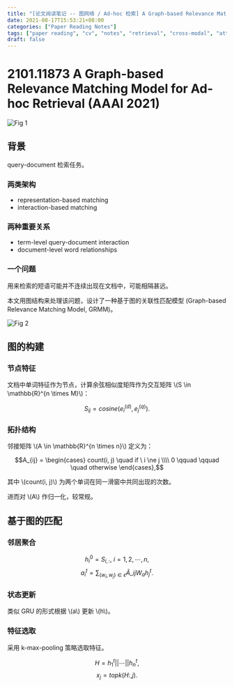 ```yaml
---
title: "[论文阅读笔记 -- 图网络 / Ad-hoc 检索] A Graph-based Relevance Matching Model (AAAI 2021)"
date: 2021-08-17T15:53:21+08:00
categories: ["Paper Reading Notes"]
tags: ["paper reading", "cv", "notes", "retrieval", "cross-modal", "attention", "graph", "GCN"]
draft: false
---
```


# 2101.11873 A Graph-based Relevance Matching Model for Ad-hoc Retrieval (AAAI 2021)

![Fig 1](/images/2021/PRN80/1.png)

## 背景

query-document 检索任务。  

### 两类架构
+ representation-based matching
+ interaction-based matching

### 两种重要关系
+ term-level query-document interaction
+ document-level word relationships

### 一个问题
用来检索的短语可能并不连续出现在文档中，可能相隔甚远。  

本文用图结构来处理该问题，设计了一种基于图的关联性匹配模型 (Graph-based Relevance Matching Model, GRMM)。  

![Fig 2](/images/2021/PRN80/2.png)

## 图的构建

### 节点特征

文档中单词特征作为节点，计算余弦相似度矩阵作为交互矩阵 \\(S \in \mathbb{R}^{n \times M}\\)：  

$$S_{ij} = cosine(e_{i}^{(d)}, e_{j}^{(q)}).$$  

### 拓扑结构

邻接矩阵 \\(A \in \mathbb{R}^{n \times n}\\) 定义为：  

$$A_{ij} = \begin{cases} count(i, j) \quad if \ i \ne j \\\\ 0 \qquad \qquad \quad otherwise \end{cases},$$

其中 \\(count(i, j)\\) 为两个单词在同一滑窗中共同出现的次数。  

进而对 \\(A\\) 作归一化，较常规。  

## 基于图的匹配

### 邻居聚合

$$h_{i}^0 = S_{i,:}, \ i = 1, 2, \cdots, n,$$
$$a_{i}^{t} = \sum_{(w_{i}, w_{j}) \in \epsilon} \widetilde{A}\_{ij}W_{a}h_{j}^t.$$

### 状态更新

类似 GRU 的形式根据 \\(a\\) 更新 \\(h\\)。  

### 特征选取

采用 k-max-pooling 策略选取特征。  

$$H = h_{1}^t || \cdots || h_{n}^t,$$
$$x_{j} = topk(H:,j).$$  
